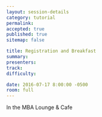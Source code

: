 ```yaml
---
layout: session-details
category: tutorial
permalink:
accepted: true
published: true
sitemap: false

title: Registration and Breakfast
summary:
presenters:
track:
difficulty:

date: 2016-07-17 8:00:00 -0500
room: full
---
```

In the MBA Lounge & Cafe
